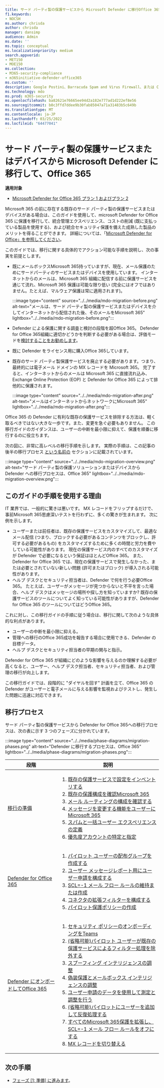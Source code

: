 ```yaml
---
title: サード パーティ製の保護サービスから Microsoft Defender に移行Office 365
f1.keywords:
- NOCSH
ms.author: chrisda
author: chrisda
manager: dansimp
audience: Admin
ms.date: ''
ms.topic: conceptual
ms.localizationpriority: medium
search.appverid:
- MET150
- MOE150
ms.collection:
- M365-security-compliance
- m365initiative-defender-office365
ms.custom: ''
description: Google Postini、Barracuda Spam and Virus Firewall、または Cisco IronPort など、サードパーティの保護サービスまたはデバイスから Microsoft Defender に移行する適切な方法をOffice 365します。
ms.technology: mdo
ms.prod: m365-security
ms.openlocfilehash: ba82621e76665ee94d2a182e777ad1d222ef8e56
ms.sourcegitcommit: b0c3ffd7ddee9b30fab85047a71a31483b5c649b
ms.translationtype: MT
ms.contentlocale: ja-JP
ms.lasthandoff: 03/25/2022
ms.locfileid: "64477041"
---
```

# <a name="migrate-from-a-third-party-protection-service-or-device-to-microsoft-defender-for-office-365"></a>サード パーティ製の保護サービスまたはデバイスから Microsoft Defender に移行して、Office 365

**適用対象**
- [Microsoft Defender for Office 365 プラン 1 およびプラン 2](defender-for-office-365.md)

Microsoft 365 の前に存在する既存のサード パーティ製の保護サービスまたはデバイスがある場合は、このガイドを使用して、microsoft Defender for Office 365 に保護を移行して、統合管理エクスペリエンス、コストの削減 (既に支払っている製品を使用する)、および統合セキュリティ保護を備えた成熟した製品のメリットを得ることができます。 詳細については、「[Microsoft Defender for Office」を参照してください](https://www.microsoft.com/security/business/threat-protection/office-365-defender)。

このガイドでは、移行に関する具体的でアクション可能な手順を説明し、次の事実を前提とします。

- 既にメールボックスMicrosoft 365持っていますが、現在、メール保護のためにサードパーティのサービスまたはデバイスを使用しています。 インターネットからのメールは、Microsoft 365 組織に配信する前に保護サービスを通じて流れ、Microsoft 365 保護は可能な限り低い (完全にはオフではありません。たとえば、マルウェア保護は常に適用されます)。

  :::image type="content" source="../../media/mdo-migration-before.png" alt-text="メールは、サード パーティ製の保護サービスまたはデバイスを介してインターネットから配信された後、そのメールをMicrosoft 365" lightbox="../../media/mdo-migration-before.png":::

- Defender による保護に関する調査と検討の段階を超Office 365。 Defender for Office 365組織に適切かどうかを判断する必要がある場合は、評価モードを[検討することをお勧めします](office-365-evaluation.md)。

- 既に Defender をライセンス用に購入Office 365しています。

- 既存のサード パーティ製保護サービスを廃止する必要があります。つまり、最終的には電子メール ドメインの MX レコードを Microsoft 365。 完了すると、インターネットからのメールは Microsoft 365 に直接流れ込み、Exchange Online Protection (EOP) と Defender for Office 365 によって排他的に保護されます。

  :::image type="content" source="../../media/mdo-migration-after.png" alt-text="メールはインターネットからネットワークにMicrosoft 365" lightbox="../../media/mdo-migration-after.png":::

Office 365 の Defender に有利な既存の保護サービスを排除する方法は、軽く取るべきではない大きな一歩です。また、変更を急ぐ必要もありません。 この移行ガイドのガイダンスは、ユーザーの中断を最小限に抑えて、保護を順番に移行するのに役立ちます。

次の図に、非常に高レベルの移行手順を示します。 実際の手順は、この記事の後半の移行プロセス [という名前の](#the-migration-process) セクションに記載されています。

:::image type="content" source="../../media/mdo-migration-overview.png" alt-text="サード パーティ製の保護ソリューションまたはデバイスから Defender への移行プロセスは、Office 365" lightbox="../../media/mdo-migration-overview.png":::

## <a name="why-use-the-steps-in-this-guide"></a>このガイドの手順を使用する理由

IT 業界では、一般的に驚きは悪いです。 MX レコードをフリップするだけで、事前Microsoft 365思慮深いテストを行わずに、多くの驚きが生まれます。 次に例を示します。

- ユーザーまたは前任者は、既存の保護サービスをカスタマイズして、最適なメール配信 (つまり、ブロックする必要があるコンテンツをブロックし、許可する必要があるもの) をカスタマイズするために多くの時間と労力を費やしている可能性があります。 現在の保護サービス内のすべてのカスタマイズが Defender で必要になるという保証はほとんどOffice 365。 また、Defender for Office 365 では、現在の保護サービスで発生しなかった、または必要とされていない新しい問題 (許可またはブロック) が導入される可能性があります。
- ヘルプ デスクとセキュリティ担当者は、Defender で何を行う必要Office 365。 たとえば、ユーザーがメッセージが見つからないと不平を言った場合、ヘルプ デスクはメッセージの場所や探し方を知っていますか? 既存の保護サービスのツールについてよく知っている可能性がありますが、Defender for Office 365 のツールについてはどうOffice 365。

これに対し、この移行ガイドの手順に従う場合は、移行に関して次のような具体的な利点があります。

- ユーザーの中断を最小限に抑える。
- 管理への移行のOffice 365成功を報告する場合に使用できる、Defender の目標データ。
- ヘルプ デスクとセキュリティ担当者の早期の関与と指示。

Defender for Office 365 が組織にどのような影響を与えるのか理解する必要が高くなると、ユーザー、ヘルプ デスク担当者、セキュリティ担当者、および管理の移行が向上します。

この移行ガイドでは、段階的に "ダイヤルを回す" 計画を立て、Office 365 の Defender がユーザーと電子メールに与える影響を監視およびテストし、発生した問題に迅速に対応できます。

## <a name="the-migration-process"></a>移行プロセス

サード パーティ製の保護サービスから Defender for Office 365への移行プロセスは、次の表に示す 3 つのフェーズに分かれています。

:::image type="content" source="../../media/phase-diagrams/migration-phases.png" alt-text="Defender に移行するプロセスは、Office 365" lightbox="../../media/phase-diagrams/migration-phases.png":::

|段階|説明|
|---|---|
|[移行の準備](migrate-to-defender-for-office-365-prepare.md)|<ol><li>[既存の保護サービスで設定をインベントリする](migrate-to-defender-for-office-365-prepare.md#inventory-the-settings-at-your-existing-protection-service)</li><li>[既存の保護構成を確認Microsoft 365](migrate-to-defender-for-office-365-prepare.md#check-your-existing-protection-configuration-in-microsoft-365)</li><li>[メール ルーティングの構成を確認する](migrate-to-defender-for-office-365-prepare.md#check-your-mail-routing-configuration)</li><li>[メッセージを変更する機能をユーザーにMicrosoft 365](migrate-to-defender-for-office-365-prepare.md#move-features-that-modify-messages-into-microsoft-365)</li><li>[スパムと一括ユーザー エクスペリエンスの定義](migrate-to-defender-for-office-365-prepare.md#define-spam-and-bulk-user-experiences)</li><li>[優先度アカウントの特定と指定](migrate-to-defender-for-office-365-prepare.md#identify-and-designate-priority-accounts)</li></ol>|
|[Defender for Office 365](migrate-to-defender-for-office-365-setup.md)|<ol><li>[パイロット ユーザーの配布グループを作成する](migrate-to-defender-for-office-365-setup.md#step-1-create-distribution-groups-for-pilot-users)</li><li>[ユーザー メッセージレポート用にユーザー申請を構成する](migrate-to-defender-for-office-365-setup.md#step-2-configure-user-submission-for-user-message-reporting)</li><li>[SCL=-1 メール フロー ルールの維持または作成](migrate-to-defender-for-office-365-setup.md#step-3-maintain-or-create-the-scl-1-mail-flow-rule)</li><li>[コネクタの拡張フィルターを構成する](migrate-to-defender-for-office-365-setup.md#step-4-configure-enhanced-filtering-for-connectors)</li><li>[パイロット保護ポリシーの作成](migrate-to-defender-for-office-365-setup.md#step-5-create-pilot-protection-policies)</li></ol>|
|[Defender にオンボードしてOffice 365](migrate-to-defender-for-office-365-onboard.md)|<ol><li>[セキュリティ ポリシーのオンボーディングをTeams](migrate-to-defender-for-office-365-onboard.md#step-1-begin-onboarding-security-teams)</li><li>[(省略可能)パイロット ユーザーが既存の保護サービスによるフィルター処理を除外する](migrate-to-defender-for-office-365-onboard.md#step-2-optional-exempt-pilot-users-from-filtering-by-your-existing-protection-service)</li><li>[スプーフィング インテリジェンスの調整](migrate-to-defender-for-office-365-onboard.md#step-3-tune-spoof-intelligence)</li><li>[偽装保護とメールボックス インテリジェンスの調整](migrate-to-defender-for-office-365-onboard.md#step-4-tune-impersonation-protection-and-mailbox-intelligence)</li><li>[ユーザー申請のデータを使用して測定と調整を行う](migrate-to-defender-for-office-365-onboard.md#step-5-use-data-from-user-submissions-to-measure-and-adjust)</li><li>[(省略可能)パイロットにユーザーを追加して反復処理する](migrate-to-defender-for-office-365-onboard.md#step-6-optional-add-more-users-to-your-pilot-and-iterate)</li><li>[すべてのMicrosoft 365保護を拡張し、SCL=-1 メール フロー ルールをオフにする](migrate-to-defender-for-office-365-onboard.md#step-7-extend-microsoft-365-protection-to-all-users-and-turn-off-the-scl-1-mail-flow-rule)</li><li>[MX レコードを切り替える](migrate-to-defender-for-office-365-onboard.md#step-8-switch-your-mx-records)</li></ol>|

## <a name="next-step"></a>次の手順

- [フェーズ [1: 準備] に進みます](migrate-to-defender-for-office-365-prepare.md)。
